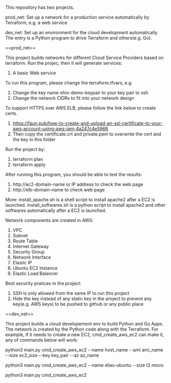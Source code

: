 This repository has two projects.

prod_net: Set up a network for a production service automatically by Terraform, e.g. a web service

dev_net: Set up an environment for the cloud development automatically. The entry is a Python program to drive Terraform and others(e.g. Go). 


==prod_net==

This project builds networks for different Cloud Service Providers based on terraform. Run the projec, then it will generate services:
1. A basic Web service


To run this program, please change the terraform.tfvars, e.g.
1. Change the key name ohio-demo-keypair to your key pair to ssh
2. Change the network CIDRs to fit into your network design

To support HTTPS over AWS ELB, please follow the link below to create certs.
1. https://faun.pub/how-to-create-and-upload-an-ssl-certificate-to-your-aws-account-using-aws-iam-4a247c4e5966
2. Then copy the certificate.crt and private.pem to overwrite the cert and the key in this folder

Run the project by:

1. terraform plan
2. terraform apply

After running this program, you should be able to test the results:
1. http://ec2-domain-name or IP address to check the web page
2. http://elb-domain-name to check web page

More:
install_apache.sh is a shell script to install apache2 after a EC2 is launched. 
install_softwares.sh is a python script to install apache2 and other softwares automatically after a EC2 is launched. 


Network components are created in AWS:
1. VPC
2. Subnet
3. Route Table
4. Internet Gateway
5. Security Group
6. Network Interface
7. Elastic IP 
8. Ubuntu EC2 Instance
9. Elastic Load Balancer

Best security pratices in the project:
1. SSH is only allowed from the same IP to run this project
2. Hide the key instead of any static key in the project to prevent any key(e.g. AWS keys) to be pushed to github or any public place


==dev_net==

This project builds a cloud developement env to build Python and Go Apps. The network is created by the Python code along with the Terraform.
For example, if it needs to create a new EC2, cmd_create_aws_ec2 can make it, any of commands below will work: 

python3 main.py cmd_create_aws_ec2 --name host_name --ami ami_name --size ec2_size --key key_pair  --az az_name

python3 main.py cmd_create_aws_ec2 --name elias-ubuntu --size t2.micro

python3 main.py cmd_create_aws_ec2 

